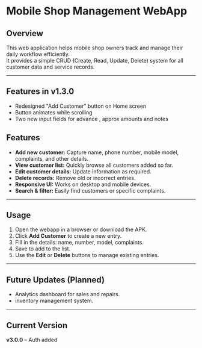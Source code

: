 # Mobile Shop Management WebApp

## Overview
This web application helps mobile shop owners track and manage their daily workflow efficiently.  
It provides a simple CRUD (Create, Read, Update, Delete) system for all customer data and service records.

---


## Features in v1.3.0
- Redesigned "Add Customer" button on Home screen
- Button animates while scrolling
- Two new input fields for advance , approx amounts and notes

## Features
- **Add new customer:** Capture name, phone number, mobile model, complaints, and other details.  
- **View customer list:** Quickly browse all customers added so far.  
- **Edit customer details:** Update information as required.  
- **Delete records:** Remove old or incorrect entries.  
- **Responsive UI:** Works on desktop and mobile devices.  
- **Search & filter:** Easily find customers or specific complaints.  

---

## Usage
1. Open the webapp in a browser or download the APK.
2. Click **Add Customer** to create a new entry.  
3. Fill in the details: name, number, model, complaints.  
4. Save to add to the list.  
5. Use the **Edit** or **Delete** buttons to manage existing entries.  

---

## Future Updates (Planned)
- Analytics dashboard for sales and repairs.  
- inventory management system.

---

## Current Version
**v3.0.0** – Auth added